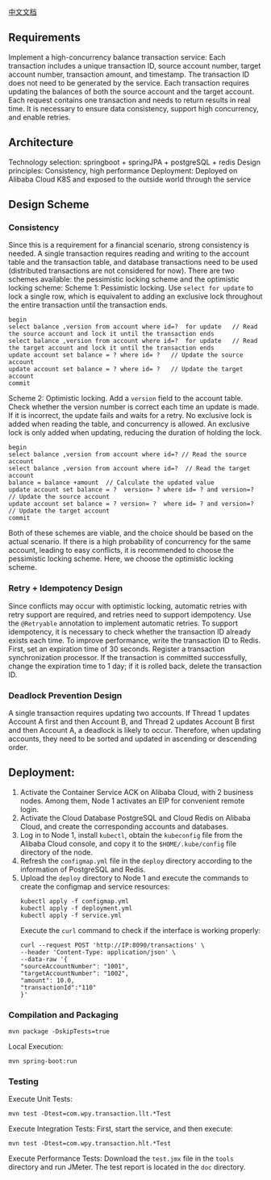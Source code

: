 [中文文档](README_zh.md)
## Requirements
Implement a high-concurrency balance transaction service:
Each transaction includes a unique transaction ID, source account number, target account number, transaction amount, and timestamp. The transaction ID does not need to be generated by the service. Each transaction requires updating the balances of both the source account and the target account.
Each request contains one transaction and needs to return results in real time.
It is necessary to ensure data consistency, support high concurrency, and enable retries.

## Architecture
Technology selection: springboot + springJPA + postgreSQL + redis
Design principles: Consistency, high performance
Deployment: Deployed on Alibaba Cloud K8S and exposed to the outside world through the service

## Design Scheme
### Consistency
Since this is a requirement for a financial scenario, strong consistency is needed.
A single transaction requires reading and writing to the account table and the transaction table, and database transactions need to be used (distributed transactions are not considered for now).
There are two schemes available: the pessimistic locking scheme and the optimistic locking scheme:
Scheme 1: Pessimistic locking. Use `select for update` to lock a single row, which is equivalent to adding an exclusive lock throughout the entire transaction until the transaction ends.
```
begin
select balance ,version from account where id=?  for update   // Read the source account and lock it until the transaction ends  
select balance ,version from account where id=?  for update   // Read the target account and lock it until the transaction ends
update account set balance = ? where id= ?   // Update the source account    
update account set balance = ? where id= ?   // Update the target account    
commit  
```
Scheme 2: Optimistic locking.
Add a `version` field to the account table. Check whether the version number is correct each time an update is made. If it is incorrect, the update fails and waits for a retry.
No exclusive lock is added when reading the table, and concurrency is allowed. An exclusive lock is only added when updating, reducing the duration of holding the lock.
```
begin
select balance ,version from account where id=? // Read the source account  
select balance ,version from account where id=?  // Read the target account  
balance = balance +amount  // Calculate the updated value  
update account set balance = ?  version= ? where id= ? and version=?   // Update the source account  
update account set balance = ? version= ?  where id= ? and version=?   // Update the target account  
commit    
```
Both of these schemes are viable, and the choice should be based on the actual scenario. If there is a high probability of concurrency for the same account, leading to easy conflicts, it is recommended to choose the pessimistic locking scheme. Here, we choose the optimistic locking scheme.

### Retry + Idempotency Design
Since conflicts may occur with optimistic locking, automatic retries with retry support are required, and retries need to support idempotency.
Use the `@Retryable` annotation to implement automatic retries. To support idempotency, it is necessary to check whether the transaction ID already exists each time.
To improve performance, write the transaction ID to Redis. First, set an expiration time of 30 seconds.
Register a transaction synchronization processor. If the transaction is committed successfully, change the expiration time to 1 day; if it is rolled back, delete the transaction ID.

### Deadlock Prevention Design
A single transaction requires updating two accounts. If Thread 1 updates Account A first and then Account B, and Thread 2 updates Account B first and then Account A, a deadlock is likely to occur. Therefore, when updating accounts, they need to be sorted and updated in ascending or descending order.

## Deployment:
1. Activate the Container Service ACK on Alibaba Cloud, with 2 business nodes. Among them, Node 1 activates an EIP for convenient remote login.
2. Activate the Cloud Database PostgreSQL and Cloud Redis on Alibaba Cloud, and create the corresponding accounts and databases.
3. Log in to Node 1, install `kubectl`, obtain the `kubeconfig` file from the Alibaba Cloud console, and copy it to the `$HOME/.kube/config` file directory of the node.
4. Refresh the `configmap.yml` file in the `deploy` directory according to the information of PostgreSQL and Redis.
5. Upload the `deploy` directory to Node 1 and execute the commands to create the configmap and service resources:
   ```
   kubectl apply -f configmap.yml  
   kubectl apply -f deployment.yml  
   kubectl apply -f service.yml  
   ```
   Execute the `curl` command to check if the interface is working properly:
   ```
   curl --request POST 'http://IP:8090/transactions' \
   --header 'Content-Type: application/json' \
   --data-raw '{
   "sourceAccountNumber": "1001",
   "targetAccountNumber": "1002",
   "amount": 10.0,
   "transactionId":"110"
   }'
   ```

### Compilation and Packaging
```
mvn package -DskipTests=true  
```
Local Execution:
```
mvn spring-boot:run  
```

### Testing
Execute Unit Tests:
```
mvn test -Dtest=com.wpy.transaction.llt.*Test  
```
Execute Integration Tests: First, start the service, and then execute:
```
mvn test -Dtest=com.wpy.transaction.hlt.*Test  
```
Execute Performance Tests:
Download the `test.jmx` file in the `tools` directory and run JMeter.
The test report is located in the `doc` directory. 